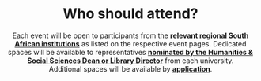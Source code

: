 ---
widget: featurette
headless: true
weight: 60
title: Who should attend?
subtitle: Each event will be open to participants from the <strong><u>relevant regional South African institutions</u></strong> as listed on the respective event pages. Dedicated spaces will be available to representatives <strong><u>nominated by the Humanities & Social Sciences Dean or Library Director</u></strong> from each university. <br>Additional spaces will be available by <u><strong>application</u></strong>. <br><br>
feature:
  - icon: search
    icon_pack: fas
    name: Researchers
    description: Humanities and social sciences researchers as well as computational researchers at all career stages
  - icon: chalkboard-teacher
    icon_pack: fas
    name: Lecturers
    description: Humanties and social sciences lecturers interested in renewing curricula to include digital and computational components
  - icon: user-graduate
    icon_pack: fas
    name: Postgraduate students
    description: Postgraduate students in humanities and social sciences and computational research wanting to grow their networks
  - icon: people-arrows
    icon_pack: fas
    name: Research management
    description: Deans, directors, and other research managers keen to learn about opportunities for growing digital and computational research and sharing challenges
  - icon: book
    icon_pack: fas
    name: Librarians & archivists
    description: Librarians and archivists involved in DH or CSS projects or supporting humanities and social sciences researchers 
  - icon: laptop-code
    icon_pack: fas
    name: Research enablers
    description: Anyone working in a humanities and social sciences research environment providing support or infrastructure for digital and computational research
---